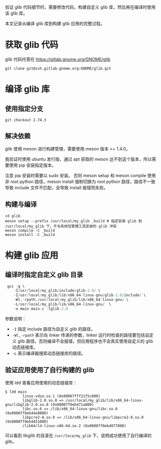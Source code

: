 验证 glib 代码细节时，需要修改代码，构建自定义 glib 库，然后再在编译时使用该 glib 库。

本文记录从编译 glib 库到构建 glib 应用的完整过程。

# 获取 glib 代码

glib 代码托管在 https://gitlab.gnome.org/GNOME/glib

```shell
git clone git@ssh.gitlab.gnome.org:GNOME/glib.git
```

# 编译 glib 库

## 使用指定分支
```shell
git checkout 2.74.3
```

## 解决依赖
glib 使用 meson 进行构建管理，需要使用 meson 版本 >= 1.4.0。

我验证时使用 ubuntu 发行版，通过 apt 获取的 meson 达不到这个版本，所以需要使用 pip 安装指定版本。

注意 pip 安装时需要以 sudo 安装。
否则 meson setup 和 meson compile 使用非 root python 路径，meson install 强制切换为 root python 路径，路径不一致导致 include 文件不匹配，会导致 install 报错而失败。

## 构建与编译
```shell
cd glib
meson setup --prefix /usr/local/my_glib _build # 指定安装 glib 到 /usr/local/my_glib 下，不与系统包管理工具安装的 glib 冲突
meson compile -C _build
meson install -C _build
```


# 构建 glib 应用

## 编译时指定自定义 glib 目录
```c
 gcc -g \
    -I/usr/local/my_glib/include/glib-2.0/ \
    -I/usr/local/my_glib/lib/x86_64-linux-gnu/glib-2.0/include/ \
    -Wl,-rpath,/usr/local/my_glib/lib/x86_64-linux-gnu/ \
    -L/usr/local/my_glib/lib/x86_64-linux-gnu/  \
    -o main main.c -lglib-2.0
```
参数说明：
* `-I` 指定 include 路径为自定义 glib 的路径。
* `-Wl,-rpath` 表示向 linker 传递的参数，linker 运行时检查的路径要包括自定义 glib 路径。否则编译不会报错，但应用程序也不会真实使用自定义的 glib 动态链接库。
* `-L` 表示编译器搜索动态链接库的路径。

## 验证应用使用了自行构建的 glib
使用 ldd 查看应用使用的动态链接库：
```shell
$ ldd main
        linux-vdso.so.1 (0x00007fff21f5c000)
        libglib-2.0.so.0 => /usr/local/my_glib/lib/x86_64-linux-gnu/libglib-2.0.so.0 (0x00007f0eb471a000)
        libc.so.6 => /lib/x86_64-linux-gnu/libc.so.6 (0x00007f0eb44e8000)
        libpcre2-8.so.0 => /lib/x86_64-linux-gnu/libpcre2-8.so.0 (0x00007f0eb4451000)
        /lib64/ld-linux-x86-64.so.2 (0x00007f0eb4877000)
```
可以看到 libglib 的目录在 `/usr/loca/my_glib` 下，说明成功使用了自行编译的 glib。